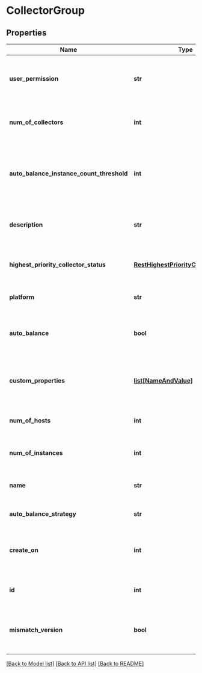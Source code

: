 # CollectorGroup

## Properties
Name | Type | Description | Notes
------------ | ------------- | ------------- | -------------
**user_permission** | **str** | The permission level of the user that made the API request | [optional] 
**num_of_collectors** | **int** | The number of collectors that belong to the group | [optional] 
**auto_balance_instance_count_threshold** | **int** | Threshold for instance count strategy to check if a collector has high load | [optional] 
**description** | **str** | The description of the collector group | [optional] 
**highest_priority_collector_status** | [**RestHighestPriorityCollectorStatus**](RestHighestPriorityCollectorStatus.md) | The status of the highest priority sub collector | [optional] 
**platform** | **str** | The platform limitation | [optional] 
**auto_balance** | **bool** | Whether the collector has autoBalance set as true or false | [optional] 
**custom_properties** | [**list[NameAndValue]**](NameAndValue.md) | The custom properties defined for the collector group | [optional] 
**num_of_hosts** | **int** | The number of hosts that belong to the group | [optional] 
**num_of_instances** | **int** | The number of instances that belong to the group | [optional] 
**name** | **str** | The name of the Collector Group | 
**auto_balance_strategy** | **str** | The auto balance strategy | [optional] 
**create_on** | **int** | The time at which the group was created in epoch format | [optional] 
**id** | **int** | The id of the Collector Group | [optional] 
**mismatch_version** | **bool** | Specifies if the version of all collectors in group is same | [optional] 

[[Back to Model list]](../README.md#documentation-for-models) [[Back to API list]](../README.md#documentation-for-api-endpoints) [[Back to README]](../README.md)



